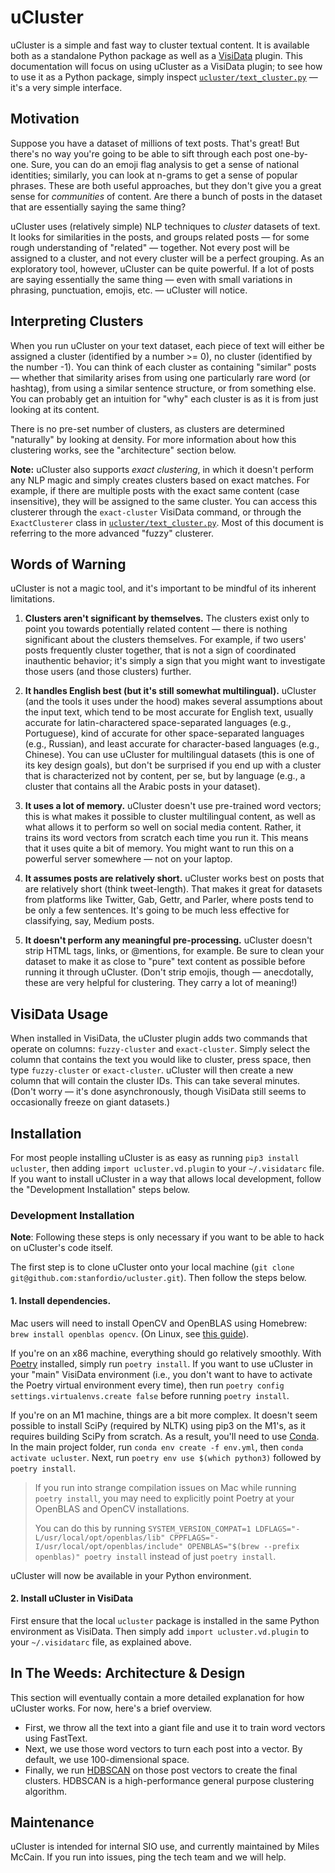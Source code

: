 # uCluster
uCluster is a simple and fast way to cluster textual content. It is available both as a standalone Python package as well as a [VisiData](https://visidata.org) plugin. This documentation will focus on using uCluster as a VisiData plugin; to see how to use it as a Python package, simply inspect [`ucluster/text_cluster.py`](ucluster/text_cluster.py) — it's a very simple interface.

## Motivation

Suppose you have a dataset of millions of text posts. That's great! But there's no way you're going to be able to sift through each post one-by-one. Sure, you can do an emoji flag analysis to get a sense of national identities; similarly, you can look at n-grams to get a sense of popular phrases. These are both useful approaches, but they don't give you a great sense for *communities* of content. Are there a bunch of posts in the dataset that are essentially saying the same thing?

uCluster uses (relatively simple) NLP techniques to *cluster* datasets of text. It looks for similarities in the posts, and groups related posts — for some rough understanding of "related" — together. Not every post will be assigned to a cluster, and not every cluster will be a perfect grouping. As an exploratory tool, however, uCluster can be quite powerful. If a lot of posts are saying essentially the same thing — even with small variations in phrasing, punctuation, emojis, etc. — uCluster will notice.

## Interpreting Clusters

When you run uCluster on your text dataset, each piece of text will either be assigned a cluster (identified by a number >= 0), no cluster (identified by the number -1). You can think of each cluster as containing "similar" posts — whether that similarity arises from using one particularly rare word (or hashtag), from using a similar sentence structure, or from something else. You can probably get an intuition for "why" each cluster is as it is from just looking at its content.

There is no pre-set number of clusters, as clusters are determined "naturally" by looking at density. For more information about how this clustering works, see the "architecture" section below.

**Note:** uCluster also supports _exact clustering_, in which it doesn't perform any NLP magic and simply creates clusters based on exact matches. For example, if there are multiple posts with the exact same content (case insensitive), they will be assigned to the same cluster. You can access this clusterer through the `exact-cluster` VisiData command, or through the `ExactClusterer` class in [`ucluster/text_cluster.py`](ucluster/text_cluster.py). Most of this document is referring to the more advanced "fuzzy" clusterer. 

## Words of Warning

uCluster is not a magic tool, and it's important to be mindful of its inherent limitations.

1. **Clusters aren't significant by themselves.** The clusters exist only to point you towards potentially related content — there is nothing significant about the clusters themselves. For example, if two users' posts frequently cluster together, that is not a sign of coordinated inauthentic behavior; it's simply a sign that you might want to investigate those users (and those clusters) further.

2. **It handles English best (but it's still somewhat multilingual).** uCluster (and the tools it uses under the hood) makes several assumptions about the input text, which tend to be most accurate for English text, usually accurate for latin-charactered space-separated languages (e.g., Portuguese), kind of accurate for other space-separated languages (e.g., Russian), and least accurate for character-based languages (e.g., Chinese). You can use uCluster for multilingual datasets (this is one of its key design goals), but don't be surprised if you end up with a cluster that is characterized not by content, per se, but by language (e.g., a cluster that contains all the Arabic posts in your dataset).

3. **It uses a lot of memory.** uCluster doesn't use pre-trained word vectors; this is what makes it possible to cluster multilingual content, as well as what allows it to perform so well on social media content. Rather, it trains its word vectors from scratch each time you run it. This means that it uses quite a bit of memory. You might want to run this on a powerful server somewhere — not on your laptop.

4. **It assumes posts are relatively short.** uCluster works best on posts that are relatively short (think tweet-length). That makes it great for datasets from platforms like Twitter, Gab, Gettr, and Parler, where posts tend to be only a few sentences. It's going to be much less effective for classifying, say, Medium posts.

5. **It doesn't perform any meaningful pre-processing.** uCluster doesn't strip HTML tags, links, or @mentions, for example. Be sure to clean your dataset to make it as close to "pure" text content as possible before running it through uCluster. (Don't strip emojis, though — anecdotally, these are very helpful for clustering. They carry a lot of meaning!)

## VisiData Usage

When installed in VisiData, the uCluster plugin adds two commands that operate on columns: `fuzzy-cluster` and `exact-cluster`. Simply select the column that contains the text you would like to cluster, press space, then type `fuzzy-cluster` or `exact-cluster`. uCluster will then create a new column that will contain the cluster IDs. This can take several minutes. (Don't worry — it's done asynchronously, though VisiData still seems to occasionally freeze on giant datasets.)

## Installation

For most people installing uCluster is as easy as running `pip3 install ucluster`, then adding `import ucluster.vd.plugin` to your `~/.visidatarc` file. If you want to install uCluster in a way that allows local development, follow the "Development Installation" steps below.

### Development Installation

**Note**: Following these steps is only necessary if you want to be able to hack on uCluster's code itself.

The first step is to clone uCluster onto your local machine (`git clone git@github.com:stanfordio/ucluster.git`). Then follow the steps below.

#### 1. Install dependencies.

Mac users will need to install OpenCV and OpenBLAS using Homebrew: `brew install openblas opencv`. (On Linux, see [this guide](https://docs.scipy.org/doc/scipy/reference/building/linux.html)).

If you're on an x86 machine, everything should go relatively smoothly. With [Poetry](https://python-poetry.org/) installed, simply run `poetry install`. If you want to use uCluster in your "main" VisiData environment (i.e., you don't want to have to activate the Poetry virtual environment every time), then run `poetry config settings.virtualenvs.create false` before running `poetry install`.

If you're on an M1 machine, things are a bit more complex. It doesn't seem possible to install SciPy (required by NLTK) using pip3 on the M1's, as it requires building SciPy from scratch. As a result, you'll need to use [Conda](https://conda.io). In the main project folder, run `conda env create -f env.yml`, then `conda activate ucluster`. Next, run `poetry env use $(which python3)` followed by `poetry install`.

> If you run into strange compilation issues on Mac while running `poetry install`, you may need to explicitly point Poetry at your OpenBLAS and OpenCV installations.
>
> You can do this by running `SYSTEM_VERSION_COMPAT=1 LDFLAGS="-L/usr/local/opt/openblas/lib" CPPFLAGS="-I/usr/local/opt/openblas/include" OPENBLAS="$(brew --prefix openblas)" poetry install` instead of just `poetry install`.

uCluster will now be available in your Python environment.

#### 2. Install uCluster in VisiData

First ensure that the local `ucluster` package is installed in the same Python environment as VisiData. Then simply add `import ucluster.vd.plugin` to your `~/.visidatarc` file, as explained above.

## In The Weeds: Architecture & Design

This section will eventually contain a more detailed explanation for how uCluster works. For now, here's a brief overview.

* First, we throw all the text into a giant file and use it to train word vectors using FastText.
* Next, we use those word vectors to turn each post into a vector. By default, we use 100-dimensional space.
* Finally, we run [HDBSCAN](https://hdbscan.readthedocs.io/) on those post vectors to create the final clusters. HDBSCAN is a high-performance general purpose clustering algorithm.

## Maintenance

uCluster is intended for internal SIO use, and currently maintained by Miles McCain. If you run into issues, ping the tech team and we will help.

